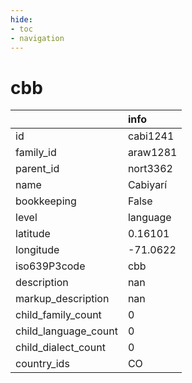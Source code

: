 ```yaml
---
hide:
- toc
- navigation
---
```

# cbb
|                      | info     |
|:---------------------|:---------|
| id                   | cabi1241 |
| family_id            | araw1281 |
| parent_id            | nort3362 |
| name                 | Cabiyarí |
| bookkeeping          | False    |
| level                | language |
| latitude             | 0.16101  |
| longitude            | -71.0622 |
| iso639P3code         | cbb      |
| description          | nan      |
| markup_description   | nan      |
| child_family_count   | 0        |
| child_language_count | 0        |
| child_dialect_count  | 0        |
| country_ids          | CO       |